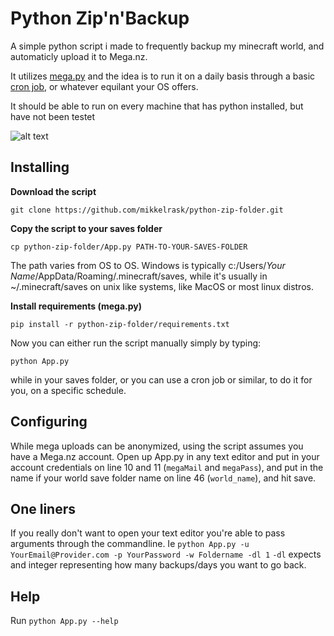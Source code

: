# Python Zip'n'Backup

A simple python script i made to frequently backup my minecraft world, and automaticly upload it to Mega.nz. 

It utilizes [mega.py](https://pypi.org/project/mega.py/ "mega.py on PyPi.org") and the idea is to run it on a daily basis through a basic [cron job](https://en.wikipedia.org/wiki/Cron "Cron on Wiki"), or whatever equilant your OS offers.

It should be able to run on every machine that has python installed, but have not been testet 

![alt text](https://i.imgur.com/LnSj5FN.png "Screenshot of Zip'n'Backup in termite")

## Installing 
**Download the script**

```git clone https://github.com/mikkelrask/python-zip-folder.git```

**Copy the script to your saves folder**

```cp python-zip-folder/App.py PATH-TO-YOUR-SAVES-FOLDER```

The path varies from OS to OS. Windows is typically 
c:/Users/*Your Name*/AppData/Roaming/.minecraft/saves, while it's usually in ~/.minecraft/saves on unix like systems, like MacOS or most linux distros.


**Install requirements (mega.py)**


```pip install -r python-zip-folder/requirements.txt```


Now you can either run the script manually simply by typing:

```python App.py ```

while in your saves folder, or you can use a cron job or similar, to do it for you, on a specific schedule.


## Configuring
While mega uploads can be anonymized, using the script assumes you have a Mega.nz account. Open up App.py in any text editor and put in your account credentials on line 10 and 11 (```megaMail``` and ```megaPass```), and put in the name if your world save folder name on line 46 (```world_name```), and hit save.

## One liners
If you really don't want to open your text editor you're able to pass arguments through the commandline.
Ie ```python App.py -u YourEmail@Provider.com -p YourPassword -w Foldername -dl 1```
```-dl``` expects and integer representing how many backups/days you want to go back.

## Help
Run ```python App.py --help```
